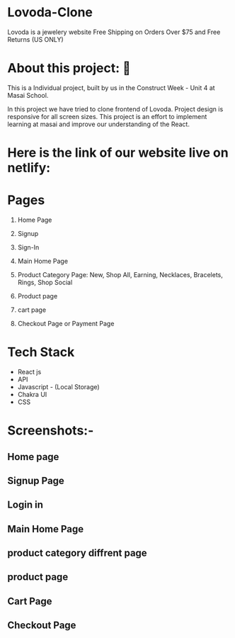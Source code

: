  # Lovoda-Clone
 Lovoda is a jewelery website Free Shipping on Orders Over $75 and Free Returns (US ONLY)
 
 
# About this project: 🙌
This is a Individual project, built by us in the Construct Week - Unit 4 at Masai School.

In this project we have tried to clone frontend of Lovoda. Project design is responsive
for all screen sizes. This project is an effort to implement learning at masai and
improve our understanding of the React.

 # Here is the link of our website live on netlify:
 
 
 
 # Pages 
1. Home Page
2. Signup
3. Sign-In
4. Main Home Page
5. Product Category Page:
New,
Shop All,
Earning,
Necklaces,
Bracelets,
Rings,
Shop Social

6. Product page
7. cart page
8. Checkout Page or Payment Page

# Tech Stack
* React js
* API
* Javascript - (Local Storage)
* Chakra UI
* CSS
# Screenshots:-

## Home page 
 
## Signup Page
  
## Login in
 
## Main Home Page
   
## product category diffrent page
 
## product page
 
## Cart Page
  
## Checkout Page
 
 
 

